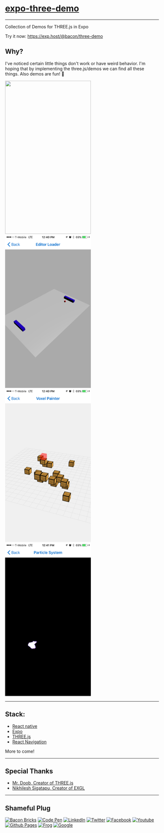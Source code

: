 # [expo-three-demo](https://exp.host/@bacon/three-demo)
----
Collection of Demos for THREE.js in Expo

Try it now: https://exp.host/@bacon/three-demo

## Why?

I've noticed certain little things don't work or have weird behavior. 
I'm hoping that by implementing the three.js/demos we can find all these things.
Also demos are fun! 🤡


<img src="./preview/a.png" width="281" height="500" />
<img src="./preview/b.png" width="281" height="500" />
<img src="./preview/c.png" width="281" height="500" />
<img src="./preview/d.png" width="281" height="500" />

----

## Stack:

- [React native](https://facebook.github.io/react-native/)
- [Expo](http://expo.io)
- [THREE.js](https://threejs.org/)
- [React Navigation](https://reactnavigation.org/)

More to come!

----

## Special Thanks

- [Mr. Doob, Creator of THREE.js](https://github.com/mrdoob)
- [Nikhilesh Sigatapu, Creator of EXGL](https://github.com/nikki93)

----

## Shameful Plug

[![Bacon Bricks](https://img.shields.io/badge/Website-BaconBricks-e95950.svg?maxAge=2592000)](http://baconbricks.com/)
[![Code Pen](https://img.shields.io/badge/CodePen-EvanBacon-000000.svg?maxAge=2592000)](http://codepen.io/EvanBacon/)
[![LinkedIn](https://img.shields.io/badge/LinkedIn-EvanBacon-007bb5.svg?maxAge=2592000)](https://www.linkedin.com/in/evan-bacon-10605b58)
[![Twitter](https://img.shields.io/badge/twitter-@baconbricks-55acee.svg?maxAge=2592000)](http://twitter.com/baconbricks)
[![Facebook](https://img.shields.io/badge/Facebook-BrixMaster-3b5998.svg?maxAge=2592000)](https://www.facebook.com/Brix-Master-478004325673947/)
[![Youtube](https://img.shields.io/badge/Youtube-BaconBrix-bb0000.svg?maxAge=2592000)](https://www.youtube.com/Baconbrix)
[![Github Pages](https://img.shields.io/badge/Github-EvanBacon-4078c0.svg?maxAge=2592000)](http://EvanBacon.github.io)
[![Frog](https://img.shields.io/badge/Website-FrogDesign-46bd00.svg?maxAge=2592000)](http://frogdesign.com/)
[![Google](https://img.shields.io/badge/Google+-BaconBrix-dd4b39.svg?maxAge=2592000)](http://google.com/+Baconbrix)


